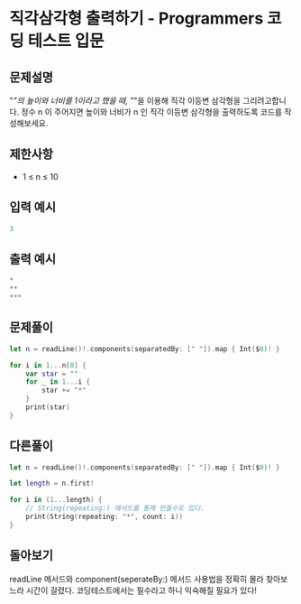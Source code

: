 # 직각삼각형 출력하기 - Programmers 코딩 테스트 입문

## 문제설명
"*"의 높이와 너비를 1이라고 했을 때, "*"을 이용해 직각 이등변 삼각형을 그리려고합니다. 정수 n 이 주어지면 높이와 너비가 n 인 직각 이등변 삼각형을 출력하도록 코드를 작성해보세요.

## 제한사항
- 1 ≤ n ≤ 10

## 입력 예시
~~~swift
3
~~~

## 출력 예시
~~~swift
*
**
***
~~~

## 문제풀이
~~~swift
let n = readLine()!.components(separatedBy: [" "]).map { Int($0)! }

for i in 1...n[0] {
    var star = ""
    for _ in 1...i {
        star += "*"
    }
    print(star)
}
~~~

## 다른풀이
~~~swift
let n = readLine()!.components(separatedBy: [" "]).map { Int($0)! }

let length = n.first!

for i in (1...length) {
    // String(repeating:) 메서드를 통해 만들수도 있다.
    print(String(repeating: "*", count: i))
}
~~~

## 돌아보기
readLine 메서드와 component(seperateBy:) 메서드 사용법을 정확히 몰라 찾아보느라 시간이 걸렸다. 코딩테스트에서는 필수라고 하니 익숙해질 필요가 있다!